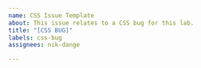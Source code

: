 ```yaml
---
name: CSS Issue Template
about: This issue relates to a CSS bug for this lab.
title: "[CSS BUG]"
labels: css-bug
assignees: nik-dange

---
```



